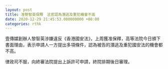 ```yaml
---
layout: post
title: 准黎智英保釋　法官認為潛逃及重犯機會不高　
date: 2020-12-29 21:45:53.000000000 +08:00
categories: rthk
---
```


壹傳媒創辦人黎智英涉嫌違反《香港國安法》，上周獲准保釋，高等法院今日頒下書面理由，表示申請人一方提出多項條件，認為被告的潛逃及重犯國安法的機會都不高。

律政司不服，向終審法院提出上訴許可申請，終院排期後日審理。
